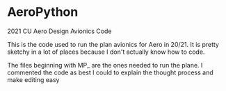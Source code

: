 # AeroPython
2021 CU Aero Design Avionics Code

This is the code used to run the plan avionics for Aero in 20/21.
It is pretty sketchy in a lot of places because I don't actually know how to code.

The files beginning with MP_ are the ones needed to run the plane.
I commented the code as best I could to explain the thought process and make editing easy
